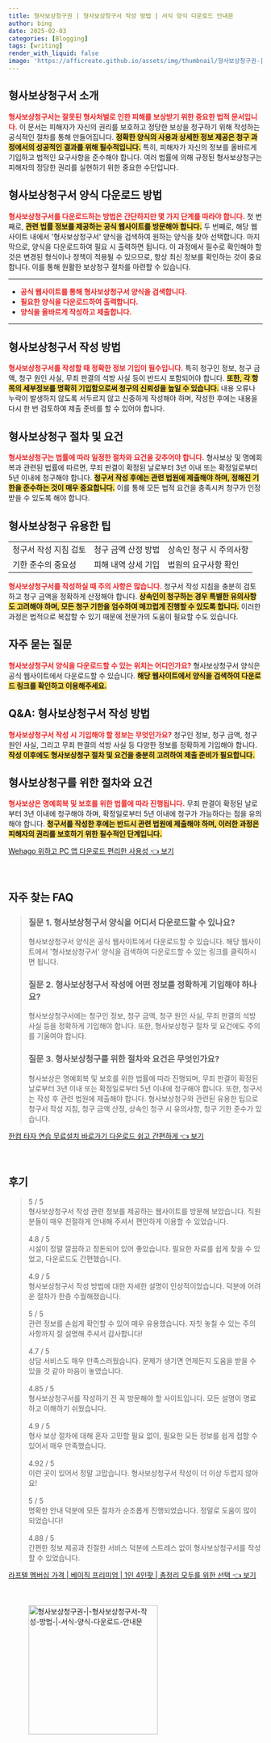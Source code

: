 ```yaml
---
title: 형사보상청구권 | 형사보상청구서 작성 방법 | 서식 양식 다운로드 안내문
author: bing
date: 2025-02-03
categories: [Blogging]
tags: [writing]
render_with_liquid: false
image: 'https://afficreate.github.io/assets/img/thumbnail/형사보상청구권-|-형사보상청구서-작성-방법-|-서식-양식-다운로드-안내문.webp'
---
```



<h2 id='형사보상청구서_소개'>형사보상청구서 소개</h2>

<p><b><span style="color: #ee2323;">형사보상청구서는 잘못된 형사처벌로 인한 피해를 보상받기 위한 중요한 법적 문서입니다.</span></b> 이 문서는 피해자가 자신의 권리를 보호하고 정당한 보상을 청구하기 위해 작성하는 공식적인 절차를 통해 만들어집니다. <b><span style="background-color: #ffe066;">정확한 양식의 사용과 상세한 정보 제공은 청구 과정에서의 성공적인 결과를 위해 필수적입니다.</span></b> 특히, 피해자가 자신의 정보를 올바르게 기입하고 법적인 요구사항을 준수해야 합니다. 여러 법률에 의해 규정된 형사보상청구는 피해자의 정당한 권리를 실현하기 위한 중요한 수단입니다.</p>

<h2 id='양식_다운로드_방법'>형사보상청구서 양식 다운로드 방법</h2>

<p><b><span style="color: #ee2323;">형사보상청구서를 다운로드하는 방법은 간단하지만 몇 가지 단계를 따라야 합니다.</span></b> 첫 번째로, <b><span style="background-color: #ffe066;">관련 법률 정보를 제공하는 공식 웹사이트를 방문해야 합니다.</span></b> 두 번째로, 해당 웹사이트 내에서 '형사보상청구서' 양식을 검색하여 원하는 양식을 찾아 선택합니다. 마지막으로, 양식을 다운로드하여 필요 시 출력하면 됩니다. 이 과정에서 필수로 확인해야 할 것은 변경된 형식이나 정책이 적용될 수 있으므로, 항상 최신 정보를 확인하는 것이 중요합니다. 이를 통해 원활한 보상청구 절차를 마련할 수 있습니다.</p>

<hr />

<ul>
    <li><b><span style="color: #ee2323;">공식 웹사이트를 통해 형사보상청구서 양식을 검색합니다.</span></b></li>
    <li><b><span style="color: #ee2323;">필요한 양식을 다운로드하여 출력합니다.</span></b></li>
    <li><b><span style="color: #ee2323;">양식을 올바르게 작성하고 제출합니다.</span></b></li>
</ul>

<hr />

<h2 id='형사보상청구서_작성_방법'>형사보상청구서 작성 방법</h2>

<p><b><span style="color: #ee2323;">형사보상청구서를 작성할 때 정확한 정보 기입이 필수입니다.</span></b> 특히 청구인 정보, 청구 금액, 청구 원인 사실, 무죄 판결의 석방 사실 등이 반드시 포함되어야 합니다. <b><span style="background-color: #ffe066;">또한, 각 항목의 세부정보를 명확히 기입함으로써 청구의 신뢰성을 높일 수 있습니다.</span></b> 내용 오류나 누락이 발생하지 않도록 서두르지 않고 신중하게 작성해야 하며, 작성한 후에는 내용을 다시 한 번 검토하여 제출 준비를 할 수 있어야 합니다.</p>

<h2 id='형사보상청구_절차_및_요건'>형사보상청구 절차 및 요건</h2>

<p><b><span style="color: #ee2323;">형사보상청구는 법률에 따라 일정한 절차와 요건을 갖추어야 합니다.</span></b> 형사보상 및 명예회복과 관련된 법률에 따르면, 무죄 판결이 확정된 날로부터 3년 이내 또는 확정일로부터 5년 이내에 청구해야 합니다. <b><span style="background-color: #ffe066;">청구서 작성 후에는 관련 법원에 제출해야 하며, 정해진 기한을 준수하는 것이 매우 중요합니다.</span></b> 이를 통해 모든 법적 요건을 충족시켜 청구가 인정받을 수 있도록 해야 합니다.</p>

<h2 id='형사보상청구_유용한_팁'>형사보상청구 유용한 팁</h2>

<table>
    <tr>
        <td>청구서 작성 지침 검토</td>
        <td>청구 금액 산정 방법</td>
        <td>상속인 청구 시 주의사항</td>
    </tr>
    <tr>
        <td>기한 준수의 중요성</td>
        <td>피해 내역 상세 기입</td>
        <td>법원의 요구사항 확인</td>
    </tr>
</table>

<p><b><span style="color: #ee2323;">형사보상청구서를 작성하실 때 주의 사항은 많습니다.</span></b> 청구서 작성 지침을 충분히 검토하고 청구 금액을 정확하게 산정해야 합니다. <b><span style="background-color: #ffe066;">상속인이 청구하는 경우 특별한 유의사항도 고려해야 하며, 모든 청구 기한을 엄수하여 매끄럽게 진행할 수 있도록 합니다.</span></b> 이러한 과정은 법적으로 복잡할 수 있기 때문에 전문가의 도움이 필요할 수도 있습니다.</p>

<h2 id='자주_묻는_질문'>자주 묻는 질문</h2>

<p><b><span style="color: #ee2323;">형사보상청구서 양식을 다운로드할 수 있는 위치는 어디인가요?</span></b> 형사보상청구서 양식은 공식 웹사이트에서 다운로드할 수 있습니다. <b><span style="background-color: #ffe066;">해당 웹사이트에서 양식을 검색하여 다운로드 링크를 확인하고 이용해주세요.</span></b></p>

<h2 id='QNA_질문_작성_방법'>Q&A: 형사보상청구서 작성 방법</h2>

<p><b><span style="color: #ee2323;">형사보상청구서 작성 시 기입해야 할 정보는 무엇인가요?</span></b> 청구인 정보, 청구 금액, 청구 원인 사실, 그리고 무죄 판결의 석방 사실 등 다양한 정보를 정확하게 기입해야 합니다. <b><span style="background-color: #ffe066;">작성 이후에도 형사보상청구 절차 및 요건을 충분히 고려하여 제출 준비가 필요합니다.</span></b></p>

<h2 id='QNA_형사보상청구_절차'>형사보상청구를 위한 절차와 요건</h2>

<p><b><span style="color: #ee2323;">형사보상은 명예회복 및 보호를 위한 법률에 따라 진행됩니다.</span></b> 무죄 판결이 확정된 날로부터 3년 이내에 청구해야 하며, 확정일로부터 5년 이내에 청구가 가능하다는 점을 유의해야 합니다. <b><span style="background-color: #ffe066;">청구서를 작성한 후에는 반드시 관련 법원에 제출해야 하며, 이러한 과정은 피해자의 권리를 보호하기 위한 필수적인 단계입니다.</span></b></p>


<p><a class="click-button" title="Wehago 위하고 PC 앱 다운로드 편리한 사용성" href="https://afficreate.github.io/posts/Wehago-%EC%9C%84%ED%95%98%EA%B3%A0-PC-%EC%95%B1-%EB%8B%A4%EC%9A%B4%EB%A1%9C%EB%93%9C-%ED%8E%B8%EB%A6%AC%ED%95%9C-%EC%82%AC%EC%9A%A9%EC%84%B1/" rel="dofollow">Wehago 위하고 PC 앱 다운로드 편리한 사용성 👈 보기</a></p><br>
<h2 id='자주_찾는_FAQ'>자주 찾는 FAQ</h2>
<div itemscope="" itemtype="https://schema.org/FAQPage"> 
<blockquote> 
<div itemscope="" itemprop="mainEntity" itemtype="https://schema.org/Question"> 
<h3 itemprop="name">질문 1. 형사보상청구서 양식을 어디서 다운로드할 수 있나요?</h3> 
<div itemscope="" itemprop="acceptedAnswer" itemtype="https://schema.org/Answer"> 
<span itemprop="text"> 
<p>형사보상청구서 양식은 공식 웹사이트에서 다운로드할 수 있습니다. 해당 웹사이트에서 '형사보상청구서' 양식을 검색하여 다운로드할 수 있는 링크를 클릭하시면 됩니다.</p> 
</span> 
</div> 
</div> 
<div itemscope="" itemprop="mainEntity" itemtype="https://schema.org/Question"> 
<h3 itemprop="name">질문 2. 형사보상청구서 작성에 어떤 정보를 정확하게 기입해야 하나요?</h3> 
<div itemscope="" itemprop="acceptedAnswer" itemtype="https://schema.org/Answer"> 
<span itemprop="text"> 
<p>형사보상청구서에는 청구인 정보, 청구 금액, 청구 원인 사실, 무죄 판결의 석방 사실 등을 정확하게 기입해야 합니다. 또한, 형사보상청구 절차 및 요건에도 주의를 기울여야 합니다.</p> 
</span> 
</div> 
</div> 
<div itemscope="" itemprop="mainEntity" itemtype="https://schema.org/Question"> 
<h3 itemprop="name">질문 3. 형사보상청구를 위한 절차와 요건은 무엇인가요?</h3> 
<div itemscope="" itemprop="acceptedAnswer" itemtype="https://schema.org/Answer"> 
<span itemprop="text"> 
<p>형사보상은 명예회복 및 보호를 위한 법률에 따라 진행되며, 무죄 판결이 확정된 날로부터 3년 이내 또는 확정일로부터 5년 이내에 청구해야 합니다. 또한, 청구서는 작성 후 관련 법원에 제출해야 합니다. 형사보상청구와 관련된 유용한 팁으로 청구서 작성 지침, 청구 금액 산정, 상속인 청구 시 유의사항, 청구 기한 준수가 있습니다.</p> 
</span> 
</div> 
</div> 
</blockquote> 
</div>
<p><a class="click-button" title="한컴 타자 연습 무료설치 바로가기 다운로드 쉽고 간편하게" href="https://afficreate.github.io/posts/%ED%95%9C%EC%BB%B4-%ED%83%80%EC%9E%90-%EC%97%B0%EC%8A%B5-%EB%AC%B4%EB%A3%8C%EC%84%A4%EC%B9%98-%EB%B0%94%EB%A1%9C%EA%B0%80%EA%B8%B0-%EB%8B%A4%EC%9A%B4%EB%A1%9C%EB%93%9C-%EC%89%BD%EA%B3%A0-%EA%B0%84%ED%8E%B8%ED%95%98%EA%B2%8C/" rel="dofollow">한컴 타자 연습 무료설치 바로가기 다운로드 쉽고 간편하게 👈 보기</a></p><br>
<h2 id='후기'>후기</h2>
<div itemscope itemtype="https://schema.org/Product">
  <blockquote>
  <div itemprop="review" itemscope itemtype="https://schema.org/Review">
      <div itemprop="reviewRating" itemscope itemtype="https://schema.org/Rating"> <span itemprop="ratingValue">5</span> / <span itemprop="bestRating">5</span> </div>
      <span itemprop="reviewBody">형사보상청구서 작성 관련 정보를 제공하는 웹사이트를 방문해 보았습니다. 직원분들이 매우 친절하게 안내해 주셔서 편안하게 이용할 수 있었습니다.</span>
  </div>
  <br>
  <div itemprop="review" itemscope itemtype="https://schema.org/Review">
      <div itemprop="reviewRating" itemscope itemtype="https://schema.org/Rating"> <span itemprop="ratingValue">4.8</span> / <span itemprop="bestRating">5</span> </div>
      <span itemprop="reviewBody">시설이 정말 깔끔하고 정돈되어 있어 좋았습니다. 필요한 자료를 쉽게 찾을 수 있었고, 다운로드도 간편했습니다.</span>
  </div>
  <br>
  <div itemprop="review" itemscope itemtype="https://schema.org/Review">
      <div itemprop="reviewRating" itemscope itemtype="https://schema.org/Rating"> <span itemprop="ratingValue">4.9</span> / <span itemprop="bestRating">5</span> </div>
      <span itemprop="reviewBody">형사보상청구서 작성 방법에 대한 자세한 설명이 인상적이었습니다. 덕분에 어려운 절차가 한층 수월해졌습니다.</span>
  </div>
  <br>
  <div itemprop="review" itemscope itemtype="https://schema.org/Review">
      <div itemprop="reviewRating" itemscope itemtype="https://schema.org/Rating"> <span itemprop="ratingValue">5</span> / <span itemprop="bestRating">5</span> </div>
      <span itemprop="reviewBody">관련 정보를 손쉽게 확인할 수 있어 매우 유용했습니다. 자칫 놓칠 수 있는 주의 사항까지 잘 설명해 주셔서 감사합니다!</span>
  </div>
  <br>
  <div itemprop="review" itemscope itemtype="https://schema.org/Review">
      <div itemprop="reviewRating" itemscope itemtype="https://schema.org/Rating"> <span itemprop="ratingValue">4.7</span> / <span itemprop="bestRating">5</span> </div>
      <span itemprop="reviewBody">상담 서비스도 매우 만족스러웠습니다. 문제가 생기면 언제든지 도움을 받을 수 있을 것 같아 마음이 놓였습니다.</span>
  </div>
  <br>
  <div itemprop="review" itemscope itemtype="https://schema.org/Review">
      <div itemprop="reviewRating" itemscope itemtype="https://schema.org/Rating"> <span itemprop="ratingValue">4.85</span> / <span itemprop="bestRating">5</span> </div>
      <span itemprop="reviewBody">형사보상청구서를 작성하기 전 꼭 방문해야 할 사이트입니다. 모든 설명이 명료하고 이해하기 쉬웠습니다.</span>
  </div>
  <br>
  <div itemprop="review" itemscope itemtype="https://schema.org/Review">
      <div itemprop="reviewRating" itemscope itemtype="https://schema.org/Rating"> <span itemprop="ratingValue">4.9</span> / <span itemprop="bestRating">5</span> </div>
      <span itemprop="reviewBody">형사 보상 절차에 대해 혼자 고민할 필요 없이, 필요한 모든 정보를 쉽게 접할 수 있어서 매우 만족했습니다.</span>
  </div>
  <br>
  <div itemprop="review" itemscope itemtype="https://schema.org/Review">
      <div itemprop="reviewRating" itemscope itemtype="https://schema.org/Rating"> <span itemprop="ratingValue">4.92</span> / <span itemprop="bestRating">5</span> </div>
      <span itemprop="reviewBody">이런 곳이 있어서 정말 고맙습니다. 형사보상청구서 작성이 더 이상 두렵지 않아요!</span>
  </div>
  <br>
  <div itemprop="review" itemscope itemtype="https://schema.org/Review">
      <div itemprop="reviewRating" itemscope itemtype="https://schema.org/Rating"> <span itemprop="ratingValue">5</span> / <span itemprop="bestRating">5</span> </div>
      <span itemprop="reviewBody">명확한 안내 덕분에 모든 절차가 순조롭게 진행되었습니다. 정말로 도움이 많이 되었습니다!</span>
  </div>
  <br>
  <div itemprop="review" itemscope itemtype="https://schema.org/Review">
      <div itemprop="reviewRating" itemscope itemtype="https://schema.org/Rating"> <span itemprop="ratingValue">4.88</span> / <span itemprop="bestRating">5</span> </div>
      <span itemprop="reviewBody">간편한 정보 제공과 친절한 서비스 덕분에 스트레스 없이 형사보상청구서를 작성할 수 있었습니다.</span>
  </div>
  </blockquote>
</div>
<p><a class="click-button" title="라프텔 멤버십 가격 | 베이직 프리미엄 | 1인 4인팟 | 총정리 모두를 위한 선택" href="https://afficreate.github.io/posts/%EB%9D%BC%ED%94%84%ED%85%94-%EB%A9%A4%EB%B2%84%EC%8B%AD-%EA%B0%80%EA%B2%A9-%EB%B2%A0%EC%9D%B4%EC%A7%81-%ED%94%84%EB%A6%AC%EB%AF%B8%EC%97%84-1%EC%9D%B8-4%EC%9D%B8%ED%8C%9F-%EC%B4%9D%EC%A0%95%EB%A6%AC-%EB%AA%A8%EB%91%90%EB%A5%BC-%EC%9C%84%ED%95%9C-%EC%84%A0%ED%83%9D/" rel="dofollow">라프텔 멤버십 가격 | 베이직 프리미엄 | 1인 4인팟 | 총정리 모두를 위한 선택 👈 보기</a></p><br>
<figure class="image"><img src="https://afficreate.github.io/assets/img/thumbnail/형사보상청구권-|-형사보상청구서-작성-방법-|-서식-양식-다운로드-안내문.webp" alt="형사보상청구권-|-형사보상청구서-작성-방법-|-서식-양식-다운로드-안내문" width="256" height="256"></figure>